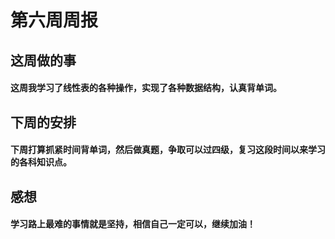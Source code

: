 # 第六周周报



## 这周做的事

#### 这周我学习了线性表的各种操作，实现了各种数据结构，认真背单词。



## 下周的安排

#### 下周打算抓紧时间背单词，然后做真题，争取可以过四级，复习这段时间以来学习的各科知识点。



## 感想

#### 学习路上最难的事情就是坚持，相信自己一定可以，继续加油！





